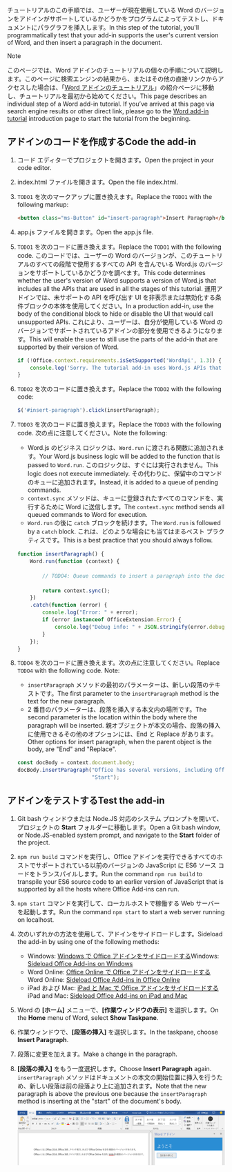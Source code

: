 <span data-ttu-id="ceec6-101">チュートリアルのこの手順では、ユーザーが現在使用している Word のバージョンをアドインがサポートしているかどうかをプログラムによってテストし、ドキュメントにパラグラフを挿入します。</span><span class="sxs-lookup"><span data-stu-id="ceec6-101">In this step of the tutorial, you'll programmatically test that your add-in supports the user's current version of Word, and then insert a paragraph in the document.</span></span>

> [!NOTE]
> <span data-ttu-id="ceec6-p101">このページでは、Word アドインのチュートリアルの個々の手順について説明します。このページに検索エンジンの結果から、またはその他の直接リンクからアクセスした場合は、「[Word アドインのチュートリアル](../tutorials/word-tutorial.yml)」の紹介ページに移動し、チュートリアルを最初から始めてください。</span><span class="sxs-lookup"><span data-stu-id="ceec6-p101">This page describes an individual step of a Word add-in tutorial. If you’ve arrived at this page via search engine results or other direct link, please go to the [Word add-in tutorial](../tutorials/word-tutorial.yml) introduction page to start the tutorial from the beginning.</span></span>

## <a name="code-the-add-in"></a><span data-ttu-id="ceec6-104">アドインのコードを作成する</span><span class="sxs-lookup"><span data-stu-id="ceec6-104">Code the add-in</span></span>

1. <span data-ttu-id="ceec6-105">コード エディターでプロジェクトを開きます。</span><span class="sxs-lookup"><span data-stu-id="ceec6-105">Open the project in your code editor.</span></span>
2. <span data-ttu-id="ceec6-106">index.html ファイルを開きます。</span><span class="sxs-lookup"><span data-stu-id="ceec6-106">Open the file index.html.</span></span>
3. <span data-ttu-id="ceec6-107">`TODO1` を次のマークアップに置き換えます。</span><span class="sxs-lookup"><span data-stu-id="ceec6-107">Replace the `TODO1` with the following markup:</span></span>

    ```html
    <button class="ms-Button" id="insert-paragraph">Insert Paragraph</button>
    ```

4. <span data-ttu-id="ceec6-108">app.js ファイルを開きます。</span><span class="sxs-lookup"><span data-stu-id="ceec6-108">Open the app.js file.</span></span>
5. <span data-ttu-id="ceec6-109">`TODO1` を次のコードに置き換えます。</span><span class="sxs-lookup"><span data-stu-id="ceec6-109">Replace the `TODO1` with the following code.</span></span> <span data-ttu-id="ceec6-110">このコードでは、ユーザーの Word のバージョンが、このチュートリアルのすべての段階で使用するすべての API を含んでいる Word.js のバージョンをサポートしているかどうかを調べます。</span><span class="sxs-lookup"><span data-stu-id="ceec6-110">This code determines whether the user's version of Word supports a version of Word.js that includes all the APIs that are used in all the stages of this tutorial.</span></span> <span data-ttu-id="ceec6-111">運用アドインでは、未サポートの API を呼び出す UI を非表示または無効化する条件ブロックの本体を使用してください。</span><span class="sxs-lookup"><span data-stu-id="ceec6-111">In a production add-in, use the body of the conditional block to hide or disable the UI that would call unsupported APIs.</span></span> <span data-ttu-id="ceec6-112">これにより、ユーザーは、自分が使用している Word のバージョンでサポートされているアドインの部分を使用できるようになります。</span><span class="sxs-lookup"><span data-stu-id="ceec6-112">This will enable the user to still use the parts of the add-in that are supported by their version of Word.</span></span>

    ```js
    if (!Office.context.requirements.isSetSupported('WordApi', 1.3)) {
        console.log('Sorry. The tutorial add-in uses Word.js APIs that are not available in your version of Office.');
    }
    ```

6. <span data-ttu-id="ceec6-113">`TODO2` を次のコードに置き換えます。</span><span class="sxs-lookup"><span data-stu-id="ceec6-113">Replace the `TODO2` with the following code:</span></span>

    ```js
    $('#insert-paragraph').click(insertParagraph);
    ```

7. <span data-ttu-id="ceec6-114">`TODO3` を次のコードに置き換えます。</span><span class="sxs-lookup"><span data-stu-id="ceec6-114">Replace the `TODO3` with the following code.</span></span> <span data-ttu-id="ceec6-115">次の点に注意してください。</span><span class="sxs-lookup"><span data-stu-id="ceec6-115">Note the following:</span></span>
   - <span data-ttu-id="ceec6-116">Word.js のビジネス ロジックは、`Word.run` に渡される関数に追加されます。</span><span class="sxs-lookup"><span data-stu-id="ceec6-116">Your Word.js business logic will be added to the function that is passed to `Word.run`.</span></span> <span data-ttu-id="ceec6-117">このロジックは、すぐには実行されません。</span><span class="sxs-lookup"><span data-stu-id="ceec6-117">This logic does not execute immediately.</span></span> <span data-ttu-id="ceec6-118">その代わりに、保留中のコマンドのキューに追加されます。</span><span class="sxs-lookup"><span data-stu-id="ceec6-118">Instead, it is added to a queue of pending commands.</span></span>
   - <span data-ttu-id="ceec6-119">`context.sync` メソッドは、キューに登録されたすべてのコマンドを、実行するために Word に送信します。</span><span class="sxs-lookup"><span data-stu-id="ceec6-119">The `context.sync` method sends all queued commands to Word for execution.</span></span>
   - <span data-ttu-id="ceec6-120">`Word.run` の後に `catch` ブロックを続けます。</span><span class="sxs-lookup"><span data-stu-id="ceec6-120">The `Word.run` is followed by a `catch` block.</span></span> <span data-ttu-id="ceec6-121">これは、どのような場合にも当てはまるベスト プラクティスです。</span><span class="sxs-lookup"><span data-stu-id="ceec6-121">This is a best practice that you should always follow.</span></span> 

    ```js
    function insertParagraph() {
        Word.run(function (context) {

            // TODO4: Queue commands to insert a paragraph into the document.

            return context.sync();
        })
        .catch(function (error) {
            console.log("Error: " + error);
            if (error instanceof OfficeExtension.Error) {
                console.log("Debug info: " + JSON.stringify(error.debugInfo));
            }
        });
    }
    ```

8. <span data-ttu-id="ceec6-p106">`TODO4` を次のコードに置き換えます。次の点に注意してください。</span><span class="sxs-lookup"><span data-stu-id="ceec6-p106">Replace `TODO4` with the following code. Note:</span></span>
   - <span data-ttu-id="ceec6-124">`insertParagraph` メソッドの最初のパラメーターは、新しい段落のテキストです。</span><span class="sxs-lookup"><span data-stu-id="ceec6-124">The first parameter to the `insertParagraph` method is the text for the new paragraph.</span></span>
   - <span data-ttu-id="ceec6-125">2 番目のパラメーターは、段落を挿入する本文内の場所です。</span><span class="sxs-lookup"><span data-stu-id="ceec6-125">The second parameter is the location within the body where the paragraph will be inserted.</span></span> <span data-ttu-id="ceec6-126">親オブジェクトが本文の場合、段落の挿入に使用できるその他のオプションには、End と Replace があります。</span><span class="sxs-lookup"><span data-stu-id="ceec6-126">Other options for insert paragraph, when the parent object is the body, are "End" and "Replace".</span></span>

    ```js
    const docBody = context.document.body;
    docBody.insertParagraph("Office has several versions, including Office 2016, Office 365 Click-to-Run, and Office Online.",
                            "Start");
    ```

## <a name="test-the-add-in"></a><span data-ttu-id="ceec6-127">アドインをテストする</span><span class="sxs-lookup"><span data-stu-id="ceec6-127">Test the add-in</span></span>

1. <span data-ttu-id="ceec6-128">Git bash ウィンドウまたは Node.JS 対応のシステム プロンプトを開いて、プロジェクトの **Start** フォルダーに移動します。</span><span class="sxs-lookup"><span data-stu-id="ceec6-128">Open a Git bash window, or Node.JS-enabled system prompt, and navigate to the **Start** folder of the project.</span></span>
2. <span data-ttu-id="ceec6-129">`npm run build` コマンドを実行し、Office アドインを実行できるすべてのホストでサポートされている以前のバージョンの JavaScript に ES6 ソース コードをトランスパイルします。</span><span class="sxs-lookup"><span data-stu-id="ceec6-129">Run the command `npm run build` to transpile your ES6 source code to an earlier version of JavaScript that is supported by all the hosts where Office Add-ins can run.</span></span>
3. <span data-ttu-id="ceec6-130">`npm start` コマンドを実行して、ローカルホストで稼働する Web サーバーを起動します。</span><span class="sxs-lookup"><span data-stu-id="ceec6-130">Run the command `npm start` to start a web server running on localhost.</span></span>
4. <span data-ttu-id="ceec6-131">次のいずれかの方法を使用して、アドインをサイドロードします。</span><span class="sxs-lookup"><span data-stu-id="ceec6-131">Sideload the add-in by using one of the following methods:</span></span>
    - <span data-ttu-id="ceec6-132">Windows: [Windows で Office アドインをサイドロードする](../testing/create-a-network-shared-folder-catalog-for-task-pane-and-content-add-ins.md)</span><span class="sxs-lookup"><span data-stu-id="ceec6-132">Windows: [Sideload Office Add-ins on Windows](../testing/create-a-network-shared-folder-catalog-for-task-pane-and-content-add-ins.md)</span></span>
    - <span data-ttu-id="ceec6-133">Word Online: [Office Online で Office アドインをサイドロードする](../testing/sideload-office-add-ins-for-testing.md#sideload-an-office-add-in-in-office-online)</span><span class="sxs-lookup"><span data-stu-id="ceec6-133">Word Online: [Sideload Office Add-ins in Office Online](../testing/sideload-office-add-ins-for-testing.md#sideload-an-office-add-in-in-office-online)</span></span>
    - <span data-ttu-id="ceec6-134">iPad および Mac: [iPad と Mac で Office アドインをサイドロードする](../testing/sideload-an-office-add-in-on-ipad-and-mac.md)</span><span class="sxs-lookup"><span data-stu-id="ceec6-134">iPad and Mac: [Sideload Office Add-ins on iPad and Mac](../testing/sideload-an-office-add-in-on-ipad-and-mac.md)</span></span>
5. <span data-ttu-id="ceec6-135">Word の **[ホーム]** メニューで、**[作業ウィンドウの表示]** を選択します。</span><span class="sxs-lookup"><span data-stu-id="ceec6-135">On the **Home** menu of Word, select **Show Taskpane**.</span></span>
6. <span data-ttu-id="ceec6-136">作業ウィンドウで、**[段落の挿入]** を選択します。</span><span class="sxs-lookup"><span data-stu-id="ceec6-136">In the taskpane, choose **Insert Paragraph**.</span></span>
7. <span data-ttu-id="ceec6-137">段落に変更を加えます。</span><span class="sxs-lookup"><span data-stu-id="ceec6-137">Make a change in the paragraph.</span></span>
8. <span data-ttu-id="ceec6-138">**[段落の挿入]** をもう一度選択します。</span><span class="sxs-lookup"><span data-stu-id="ceec6-138">Choose **Insert Paragraph** again.</span></span> <span data-ttu-id="ceec6-139">`insertParagraph` メソッドはドキュメントの本文の開始位置に挿入を行うため、新しい段落は前の段落より上に追加されます。</span><span class="sxs-lookup"><span data-stu-id="ceec6-139">Note that the new paragraph is above the previous one because the `insertParagraph` method is inserting at the "start" of the document's body.</span></span>

    ![Word のチュートリアル - 段落の挿入](../images/word-tutorial-insert-paragraph.png)
